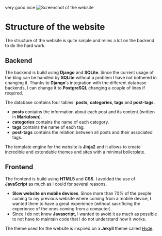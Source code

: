 very good nice
![Screenshot of the website](https://github.com/maitesin/website/raw/master/post/static/img/website.png)
# Structure of the website

The structure of the website is quite simple and relies a lot on the backend to do the hard work.

## Backend

The backend is build using **Django** and **SQLite**. Since the current usage of the blog can be handled by **SQLite** without a problem I have not bothered in changing it. Thanks to **Django**'s integration with the different database backends, I can change it to **PostgreSQL** changing a couple of lines if required.

The database contains four tables: **posts**, **categories**, **tags** and **post-tags**.

 * **posts** contains the information about each post and its content (written in **Markdown**).
 * **categories** contains the name of each category.
 * **tags** contains the name of each tag.
 * **post-tags** contains the relation between all posts and their associated tags.

The template engine for the website is **Jinja2** and it allows to create incredible and extendable themes and sites with a minimal boilerplate.

## Frontend

The frontend is build using **HTML5** and **CSS**. I avoided the use of **JavaScript** as much as I could for several reasons.

 * **Slow website on mobile devices**. Since more than 70% of the people coming to my previous website where coming from a mobile device, I wanted them to have a great experience (without sacrificing the experience of the ones coming from a computer).
 * Since I do not know **Javascript**, I wanted to avoid it as much as possible to not have to maintain code that I do not understand how it works.

The theme used for the website is inspired on a **Jekyll** theme called [Hyde](http://hyde.getpoole.com/).

